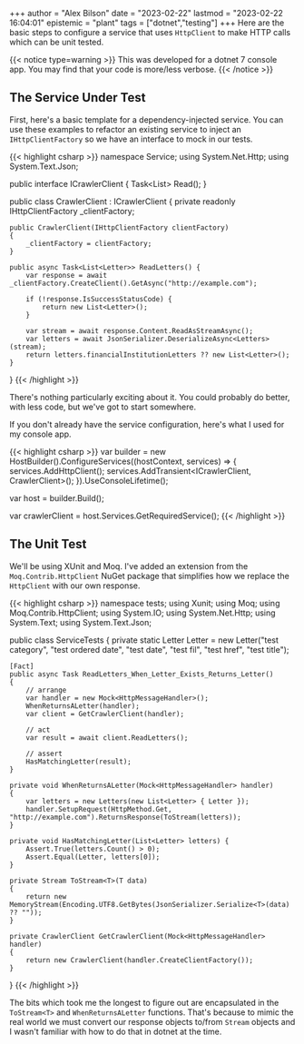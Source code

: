 +++
author = "Alex Bilson"
date = "2023-02-22"
lastmod = "2023-02-22 16:04:01"
epistemic = "plant"
tags = ["dotnet","testing"]
+++
Here are the basic steps to configure a service that uses `HttpClient` to make HTTP calls which can be unit tested.

{{< notice type=warning >}}
This was developed for a dotnet 7 console app. You may find that your code is more/less verbose.
{{< /notice >}}

## The Service Under Test

First, here's a basic template for a dependency-injected service. You can use these examples to refactor an existing service to inject an `IHttpClientFactory` so we have an interface to mock in our tests.

{{< highlight csharp >}}
namespace Service;
using System.Net.Http;
using System.Text.Json;

public interface ICrawlerClient {
    Task<List<Letter>> Read();
}

public class CrawlerClient : ICrawlerClient {
    private readonly IHttpClientFactory _clientFactory;

    public CrawlerClient(IHttpClientFactory clientFactory)
    {
        _clientFactory = clientFactory;
    }

    public async Task<List<Letter>> ReadLetters() {
        var response = await _clientFactory.CreateClient().GetAsync("http://example.com");

        if (!response.IsSuccessStatusCode) {
            return new List<Letter>();
        }

        var stream = await response.Content.ReadAsStreamAsync();
        var letters = await JsonSerializer.DeserializeAsync<Letters>(stream);
        return letters.financialInstitutionLetters ?? new List<Letter>();
    }
}
{{< /highlight >}}

There's nothing particularly exciting about it. You could probably do better, with less code, but we've got to start somewhere.

If you don't already have the service configuration, here's what I used for my console app.

{{< highlight csharp >}}
var builder = new HostBuilder().ConfigureServices((hostContext, services) => {
	services.AddHttpClient();
	services.AddTransient<ICrawlerClient, CrawlerClient>();
}).UseConsoleLifetime();

var host = builder.Build();

var crawlerClient = host.Services.GetRequiredService<ICrawlerClient>();
{{< /highlight >}}

## The Unit Test

We'll be using XUnit and Moq. I've added an extension from the `Moq.Contrib.HttpClient` NuGet package that simplifies how we replace the `HttpClient` with our own response.

{{< highlight csharp >}}
namespace tests;
using Xunit;
using Moq;
using Moq.Contrib.HttpClient;
using System.IO;
using System.Net.Http;
using System.Text;
using System.Text.Json;

public class ServiceTests
{
    private static Letter Letter = new Letter("test category", "test ordered date", "test date", "test fil", "test href", "test title");

    [Fact]
    public async Task ReadLetters_When_Letter_Exists_Returns_Letter()
    {
        // arrange
        var handler = new Mock<HttpMessageHandler>();
        WhenReturnsALetter(handler);
        var client = GetCrawlerClient(handler);

        // act
        var result = await client.ReadLetters();

        // assert
        HasMatchingLetter(result);
    }

    private void WhenReturnsALetter(Mock<HttpMessageHandler> handler)
    {
        var letters = new Letters(new List<Letter> { Letter });
        handler.SetupRequest(HttpMethod.Get, "http://example.com").ReturnsResponse(ToStream(letters));
    }

    private void HasMatchingLetter(List<Letter> letters) {
        Assert.True(letters.Count() > 0);
        Assert.Equal(Letter, letters[0]);
    }

    private Stream ToStream<T>(T data)
    {
        return new MemoryStream(Encoding.UTF8.GetBytes(JsonSerializer.Serialize<T>(data) ?? ""));
    }

    private CrawlerClient GetCrawlerClient(Mock<HttpMessageHandler> handler)
    {
        return new CrawlerClient(handler.CreateClientFactory());
    }
}
{{< /highlight >}}

The bits which took me the longest to figure out are encapsulated in the `ToStream<T>` and `WhenReturnsALetter` functions. That's because to mimic the real world we must convert our response objects to/from `Stream` objects and I wasn't familiar with how to do that in dotnet at the time.

